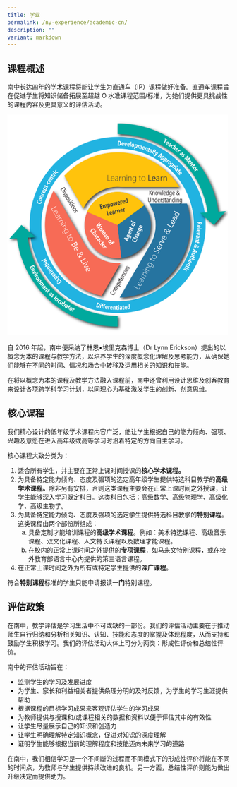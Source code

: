```yaml
---
title: 学业
permalink: /ny-experience/academic-cn/
description: ""
variant: markdown
---
```

## 课程概述

南中长达四年的学术课程将能让学生为直通车（IP）课程做好准备。直通车课程旨在促进学生将知识储备拓展至超越 O 水准课程范围/标准，为她们提供更具挑战性的课程内容及更具意义的评估活动。

<img style="width:500px" src="/images/NYGH_Curriculum_Framework.png">
<br>

自 2016 年起，南中便采纳了林恩•埃里克森博士（Dr Lynn Erickson）提出的以概念为本的课程与教学方法，以培养学生的深度概念化理解及思考能力，从确保她们能够在不同的时间、情况和场合中转移及运用相关的知识和技能。

在将以概念为本的课程及教学方法融入课程前，南中还曾利用设计思维及创客教育来设计各项跨学科学习计划，以同理心为基础激发学生的创新、创意思维。

## 核心课程

我们精心设计的低年级学术课程内容广泛，能让学生根据自己的能力倾向、强项、兴趣及意愿在进入高年级或高等学习时沿着特定的方向自主学习。

核心课程大致分类为：
<ol>
 <li>适合所有学生，并主要在正常上课时间授课的<b>核心学术课程。</b></li>
 <li> 为具备特定能力倾向、态度及强项的选定高年级学生提供特选科目教学的<b>高级学术课程。</b>除非另有安排，否则这类课程主要会在正常上课时间之外授课，让学生能够深入学习既定科目。这类科目包括：高级数学、高级物理学、高级化学、高级生物学。</li>
 <li> 为具备特定能力倾向、态度及强项的选定学生提供特选科目教学的<b>特别课程</b>。这类课程由两个部份所组成：
	<ol style="list-style-type: lower-latin;">
 <li> 具备定制才能培训课程的<b>高级学术课程</b>。例如：美术特选课程、高级音乐课程、双文化课程、人文特长课程以及数理才能课程。</li>

 <li> 在校内的正常上课时间之外提供的<b>专项课程</b>，如马来文特别课程，或在校外教育部语言中心内提供的第三语言课程。</li>
</ol></li>
 <li> 在正常上课时间之外为所有或特定学生提供的<b>深广课程</b>。</li>
</ol>
符合<b>特别课程</b>标准的学生只能申请报读<b>一门</b>特别课程。

## 评估政策

在南中，教学评估是学习生活中不可或缺的一部份。我们的评估活动主要在于推动师生自行归纳和分析相关知识、认知、技能和态度的掌握及体现程度，从而支持和鼓励学生积极学习。我们的评估活动大体上可分为两类：形成性评价和总结性评价。

南中的评估活动旨在：

*   监测学生的学习及发展进度
*   为学生、家长和利益相关者提供条理分明的及时反馈，为学生的学习生涯提供帮助
*   根据课程的目标学习成果来客观评估学生的学习成果
*   为教师提供与授课和/或课程相关的数据和资料以便于评估其中的有效性
*   让学生尽量展示自己的知识和创造力
*   让学生明确理解特定知识概念，促进对知识的深度理解
*   证明学生能够根据当前的理解程度和技能迈向未来学习的道路

在南中，我们相信学习是一个不间断的过程而不同模式下的形成性评价将能在不同的时间点，为教师与学生提供持续改进的良机。另一方面，总结性评价则能为做出升级决定而提供助力。
